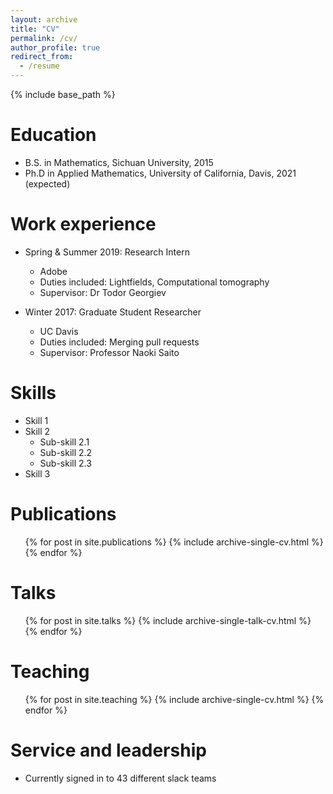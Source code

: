 ```yaml
---
layout: archive
title: "CV"
permalink: /cv/
author_profile: true
redirect_from:
  - /resume
---
```


{% include base_path %}

Education
======
* B.S. in Mathematics, Sichuan University, 2015
* Ph.D in Applied Mathematics, University of California, Davis, 2021 (expected)

Work experience
======
* Spring & Summer 2019: Research Intern
  * Adobe
  * Duties included: Lightfields, Computational tomography
  * Supervisor: Dr Todor Georgiev

* Winter 2017: Graduate Student Researcher
  * UC Davis
  * Duties included: Merging pull requests
  * Supervisor: Professor Naoki Saito
  
Skills
======
* Skill 1
* Skill 2
  * Sub-skill 2.1
  * Sub-skill 2.2
  * Sub-skill 2.3
* Skill 3

Publications
======
  <ul>{% for post in site.publications %}
    {% include archive-single-cv.html %}
  {% endfor %}</ul>
  
Talks
======
  <ul>{% for post in site.talks %}
    {% include archive-single-talk-cv.html %}
  {% endfor %}</ul>
  
Teaching
======
  <ul>{% for post in site.teaching %}
    {% include archive-single-cv.html %}
  {% endfor %}</ul>
  
Service and leadership
======
* Currently signed in to 43 different slack teams
